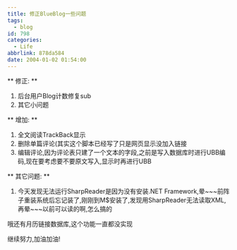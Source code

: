 ```yaml
---
title: 修正BlueBlog一些问题
tags:
  - blog
id: 798
categories:
  - Life
abbrlink: 878da584
date: 2004-01-02 01:54:00
---
```

** 修正: ** 
1. 后台用户Blog计数修复sub
2. 其它小问题

** 增加: **
1. 全文阅读TrackBack显示
2. 删除单篇评论(其实这个脚本已经写了只是网页显示没加入链接
3. 编辑评论,因为评论表只建了一个文本的字段,之前是写入数据库时进行UBB编码,现在要考虑要不要原文写入,显示时再进行UBB

** 其它问题: **
1. 今天发现无法运行SharpReader是因为没有安装.NET Framework,晕\~\~\~前阵子重装系统后忘记装了,刚刚到M$安装了,发现用SharpReader无法读取XML,再晕\~\~\~以前可以读的啊,怎么搞的

哦还有月历链接数据库,这个功能一直都没实现

继续努力,加油加油!